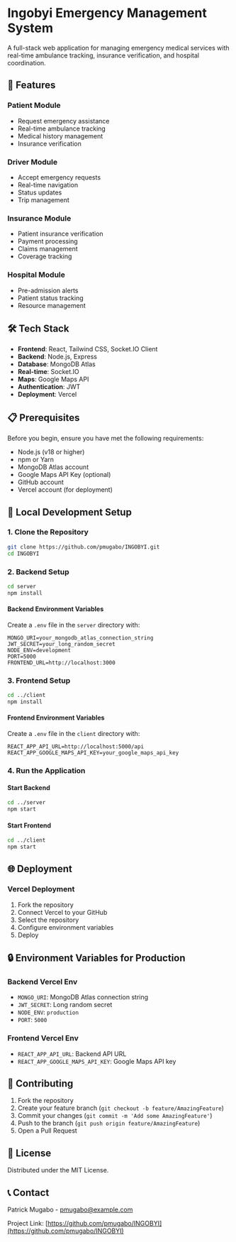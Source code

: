 # Ingobyi Emergency Management System

A full-stack web application for managing emergency medical services with real-time ambulance tracking, insurance verification, and hospital coordination.

## 🌟 Features

### Patient Module
- Request emergency assistance
- Real-time ambulance tracking
- Medical history management
- Insurance verification

### Driver Module
- Accept emergency requests
- Real-time navigation
- Status updates
- Trip management

### Insurance Module
- Patient insurance verification
- Payment processing
- Claims management
- Coverage tracking

### Hospital Module
- Pre-admission alerts
- Patient status tracking
- Resource management

## 🛠 Tech Stack

- **Frontend**: React, Tailwind CSS, Socket.IO Client
- **Backend**: Node.js, Express
- **Database**: MongoDB Atlas
- **Real-time**: Socket.IO
- **Maps**: Google Maps API
- **Authentication**: JWT
- **Deployment**: Vercel

## 📋 Prerequisites

Before you begin, ensure you have met the following requirements:

- Node.js (v18 or higher)
- npm or Yarn
- MongoDB Atlas account
- Google Maps API Key (optional)
- GitHub account
- Vercel account (for deployment)

## 🚀 Local Development Setup

### 1. Clone the Repository
```bash
git clone https://github.com/pmugabo/INGOBYI.git
cd INGOBYI
```

### 2. Backend Setup
```bash
cd server
npm install
```

#### Backend Environment Variables
Create a `.env` file in the `server` directory with:
```
MONGO_URI=your_mongodb_atlas_connection_string
JWT_SECRET=your_long_random_secret
NODE_ENV=development
PORT=5000
FRONTEND_URL=http://localhost:3000
```

### 3. Frontend Setup
```bash
cd ../client
npm install
```

#### Frontend Environment Variables
Create a `.env` file in the `client` directory with:
```
REACT_APP_API_URL=http://localhost:5000/api
REACT_APP_GOOGLE_MAPS_API_KEY=your_google_maps_api_key
```

### 4. Run the Application

#### Start Backend
```bash
cd ../server
npm start
```

#### Start Frontend
```bash
cd ../client
npm start
```

## 🌐 Deployment

### Vercel Deployment
1. Fork the repository
2. Connect Vercel to your GitHub
3. Select the repository
4. Configure environment variables
5. Deploy

## 🔒 Environment Variables for Production

### Backend Vercel Env
- `MONGO_URI`: MongoDB Atlas connection string
- `JWT_SECRET`: Long random secret
- `NODE_ENV`: `production`
- `PORT`: `5000`

### Frontend Vercel Env
- `REACT_APP_API_URL`: Backend API URL
- `REACT_APP_GOOGLE_MAPS_API_KEY`: Google Maps API key

## 🤝 Contributing

1. Fork the repository
2. Create your feature branch (`git checkout -b feature/AmazingFeature`)
3. Commit your changes (`git commit -m 'Add some AmazingFeature'`)
4. Push to the branch (`git push origin feature/AmazingFeature`)
5. Open a Pull Request

## 📄 License

Distributed under the MIT License.

## 📞 Contact

Patrick Mugabo - pmugabo@example.com

Project Link: [https://github.com/pmugabo/INGOBYI](https://github.com/pmugabo/INGOBYI)
